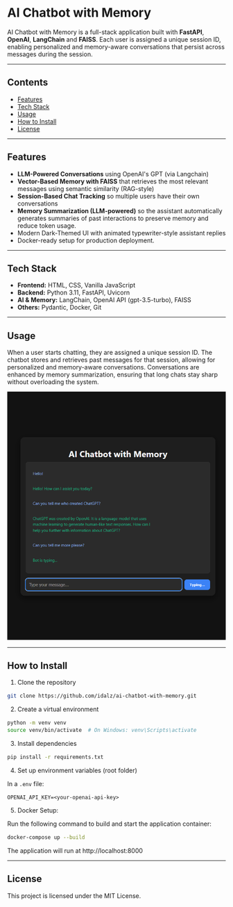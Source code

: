 # AI Chatbot with Memory

AI Chatbot with Memory is a full-stack application built with **FastAPI**, **OpenAI**, **LangChain** and **FAISS**.
Each user is assigned a unique session ID, enabling personalized and memory-aware conversations that persist across messages during the session.
 
---
## Contents

- [Features](#features)
- [Tech Stack](#tech-stack)
- [Usage](#usage)
- [How to Install](#how-to-install)
- [License](#license)

---
## Features

- **LLM-Powered Conversations** using OpenAI's GPT (via Langchain)  
- **Vector-Based Memory with FAISS** that retrieves the most relevant messages using semantic similarity (RAG-style)
- **Session-Based Chat Tracking** so multiple users have their own conversations
- **Memory Summarization (LLM-powered)** so the assistant automatically generates summaries of past interactions to preserve memory and reduce token usage.
- Modern Dark-Themed UI with animated typewriter-style assistant replies
- Docker-ready setup for production deployment.

---
## Tech Stack


- **Frontend:** HTML, CSS, Vanilla JavaScript
- **Backend:** Python 3.11, FastAPI, Uvicorn
- **AI & Memory:** LangChain, OpenAI API (gpt-3.5-turbo), FAISS 
- **Others:** Pydantic, Docker, Git

---
## Usage

When a user starts chatting, they are assigned a unique session ID.
The chatbot stores and retrieves past messages for that session, allowing for personalized and memory-aware conversations.
Conversations are enhanced by memory summarization, ensuring that long chats stay sharp without overloading the system.

![chat](app_screenshots/chat.png)

---
## How to Install 

1. Clone the repository

```bash
git clone https://github.com/idalz/ai-chatbot-with-memory.git
```

2. Create a virtual environment

```bash
python -m venv venv
source venv/bin/activate  # On Windows: venv\Scripts\activate
```

3. Install dependencies  

```bash
pip install -r requirements.txt
```

4. Set up environment variables (root folder)

In a `.env` file:

```
OPENAI_API_KEY=<your-openai-api-key>
```

5. Docker Setup:

Run the following command to build and start the application container:
```bash
docker-compose up --build
```

The application will run at http://localhost:8000

---
## License

This project is licensed under the MIT License.